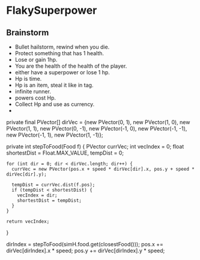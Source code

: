 # FlakySuperpower

## Brainstorm 
- Bullet hailstorm, rewind when you die. 
- Protect something that has 1 health. 
- Lose or gain 1hp. 
- You are the health of the health of the player. 
- either have a superpower or lose 1 hp. 
- Hp is time. 
- Hp is an item, steal it like in tag. 
- infinite runner. 
- powers cost Hp. 
- Collect Hp and use as currency. 
- 

  private final PVector[] dirVec =   {new PVector(0, 1), new PVector(1, 0), new PVector(1, 1),
                          new PVector(0, -1), new PVector(-1, 0), new PVector(-1, -1),
                          new PVector(-1, 1), new PVector(1, -1)};

private int stepToFood(Food f) {
    PVector currVec;
    int vecIndex = 0;
    float shortestDist = Float.MAX_VALUE, tempDist = 0;
    
    for (int dir = 0; dir < dirVec.length; dir++) {
      currVec = new PVector(pos.x + speed * dirVec[dir].x, pos.y + speed * dirVec[dir].y);
      
      tempDist = currVec.dist(f.pos);
      if (tempDist < shortestDist) {
        vecIndex = dir;
        shortestDist = tempDist;
      }
    }
    
    return vecIndex;
  }


  dirIndex = stepToFood(simH.food.get(closestFood()));
      pos.x += dirVec[dirIndex].x * speed;
      pos.y += dirVec[dirIndex].y * speed;